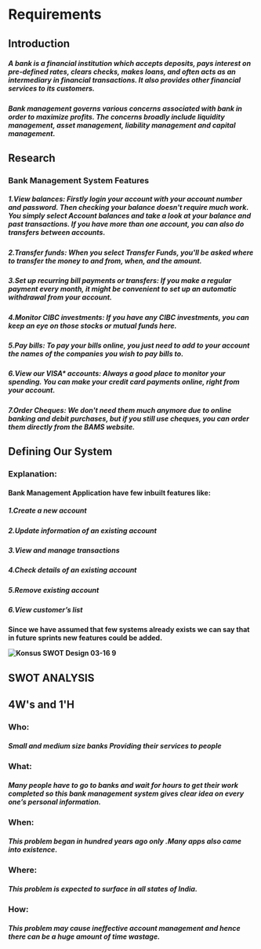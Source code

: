  <h1>Requirements
   <h2>Introduction
	<h5>A bank is a financial institution which accepts deposits, pays interest on pre-defined rates, clears checks, makes loans, and often acts as an intermediary in financial transactions. It also provides other financial services to its customers.
	<h5>Bank management governs various concerns associated with bank in order to maximize profits. The concerns broadly include liquidity management, asset management,  liability management and capital management. 
<h2>Research
<h3>Bank Management System Features 


   <h5>1.View balances: Firstly login your account with your account number and password. Then checking your balance doesn't require much work. You simply select Account   balances and take a look at your balance and past transactions. If you have more than one account, you can also do transfers between accounts. 


   <h5>2.Transfer funds: When you select Transfer Funds, you'll be asked where to transfer the money to and from, when, and the amount. 


   <h5>3.Set up recurring bill payments or transfers: If you make a regular payment every month, it might be convenient to set up an automatic withdrawal from your account. 


   <h5>4.Monitor CIBC investments: If you have any CIBC investments, you can keep an eye on those stocks or mutual funds here. 


   <h5>5.Pay bills: To pay your bills online, you just need to add to your account the names of the companies you wish to pay bills to. 


   <h5>6.View our VISA* accounts: Always a good place to monitor your spending. You can make your credit card payments online, right from your account. 


   <h5>7.Order Cheques: We don't need them much anymore due to online banking and debit purchases, but if you still use cheques, you can order them directly from the BAMS website.
		
<h2>Defining Our System

<h3>Explanation:
	<h4>Bank Management Application have few inbuilt features like:
	  <h5>1.Create a new account
	  <h5>2.Update information of an existing account
	  <h5>3.View and manage transactions
	  <h5>4.Check details of an existing account
          <h5>5.Remove existing account
	  <h5>6.View customer’s list

<h4>Since we have assumed that few systems already exists we can say that in future sprints new features could be added.
	
	
![Konsus SWOT Design 03-16 9](https://user-images.githubusercontent.com/59175027/114295579-ca674d80-9ac3-11eb-94f1-e7a4942900e8.png)	
	

<h2>SWOT ANALYSIS

<h2>4W's and 1'H
<h3>Who:
	<h5>Small and medium size banks Providing their services to people
<h3>What:
	<h5>Many people have to go to banks and wait for hours to get their work completed so this bank management system gives clear idea on every one’s personal information.
<h3>When:
	<h5>This problem began in hundred years ago only .Many apps also came into existence. 
<h3>Where:
	<h5>This problem is expected to surface in all states of India.
<h3>How:
	<h5>This problem may cause ineffective account management and hence there can be a huge amount of time wastage. 




